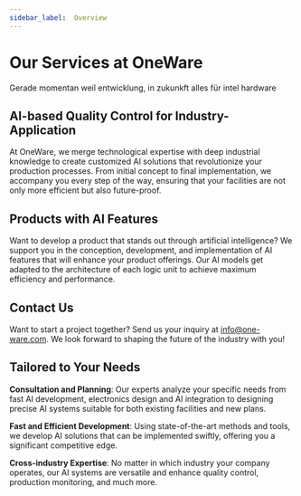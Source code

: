 ```yaml
---
sidebar_label:  Overview
---
```

# Our Services at OneWare

Gerade momentan weil entwicklung, in zukunkft alles für intel hardware

## AI-based Quality Control for Industry-Application

At OneWare, we merge technological expertise with deep industrial knowledge to create customized AI solutions that revolutionize your production processes. From initial concept to final implementation, we accompany you every step of the way, ensuring that your facilities are not only more efficient but also future-proof.

## Products with AI Features

Want to develop a product that stands out through artificial intelligence? We support you in the conception, development, and implementation of AI features that will enhance your product offerings. Our AI models get adapted to the architecture of each logic unit to achieve maximum efficiency and performance.

## Contact Us

Want to start a project together? Send us your inquiry at [info@one-ware.com](mailto:info@oneware.com). We look forward to shaping the future of the industry with you!

## Tailored to Your Needs

**Consultation and Planning**: Our experts analyze your specific needs from fast AI development, electronics design and AI integration to designing precise AI systems suitable for both existing facilities and new plans.

**Fast and Efficient Development**: Using state-of-the-art methods and tools, we develop AI solutions that can be implemented swiftly, offering you a significant competitive edge.

**Cross-industry Expertise**: No matter in which industry your company operates, our AI systems are versatile and enhance quality control, production monitoring, and much more.
